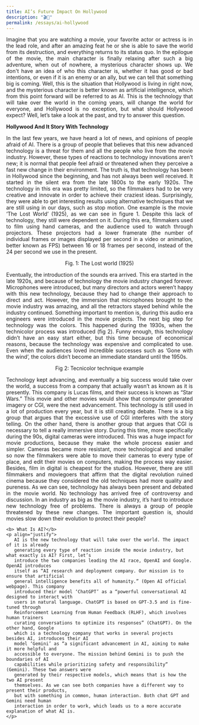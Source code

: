 ```yaml
---
title: AI’s Future Impact On Hollywood
description: "🎬🤖"
permalink: /essays/ai-hollywood
---
```

<body>
  <p align="justify">
       Imagine that you are watching a movie, your favorite actor or actress is in the lead
   role, and after an amazing feat he or she is able to save the world from its destruction, and
   everything returns to its status quo. In the epilogue of the movie, the main character is finally
   relaxing after such a big adventure, when out of nowhere, a mysterious character shows up.
   We don't have an idea of who this character is, whether it has good or bad intentions, or
   even if it is an enemy or an ally, but we can tell that something big is coming. Well, this is the
   situation that Hollywood is living in right now, and the mysterious character is better known
   as artificial intelligence, which from this point forward will be referred to as AI. This is the
   technology that will take over the world in the coming years, will change the world for
   everyone, and Hollywood is no exception, but what should Hollywood expect? Well, let’s
   take a look at the past, and try to answer this question.
  </p>

  <b>Hollywood And It Story With Technology</b>
  <p align="justify">
          In the last few years, we have heard a lot of news, and opinions of people afraid of
       AI. There is a group of people that believes that this new advanced technology is a threat for
       them and all the people who live from the movie industry. However, these types of reactions
       to technology innovations aren’t new; it is normal that people feel afraid or threatened when
       they perceive a fast new change in their environment. The truth is, that technology has been
       in Hollywood since the beginning, and has not always been well received. It started in the
       silent era from the late 1800s to the early 1920s. The technology in this era was pretty
       limited, so the filmmakers had to be very creative and innovate in order to achieve their
       craziest ideas. Surprisingly, they were able to get interesting results using alternative
      techniques that we are still using in our days, such as stop motion. One example is the
       movie ‘The Lost World’ (1925), as we can see in figure 1. Despite this lack of technology,
       they still were dependent on it. During this era, filmmakers used to film using hand cameras,
       and the audience used to watch through projectors. These projectors had a lower framerate
       (the number of individual frames or images displayed per second in a video or animation,
       better known as FPS) between 16 or 18 frames per second, instead of the 24 per second
       we use in the present.
    </p>
    <center>Fig. 1: The Lost world (1925)</center>
    <p align="justify">
      Eventually, the introduction of the sounds era arrived. This era started in the late
     1920s, and because of technology the movie industry changed forever. Microphones were
     introduced, but many directors and actors weren’t happy with this new technology, because
     they had to change their approach to direct and act. However, the immersion that
     microphones brought to the movie industry was amazing, and all the retractors stayed
     behind while the industry continued. Something important to mention is, during this audio era
    engineers were introduced in the movie projects. The next big step for technology was the
     colors. This happened during the 1930s, when the technicolor process was introduced (fig
     2). Funny enough, this technology didn’t have an easy start either, but this time because of
     economical reasons, because the technology was expensive and complicated to use. Even
     when the audiences loved incredible successes such as ‘Gone with the wind’, the colors
     didn’t become an immediate standard until the 1950s.
    </p>
    <center>Fig 2: Tecnicolor technique example</center>
    <p align="justify">
      Technology kept advancing, and eventually a big success would take over the
     world, a success from a company that actually wasn’t as known as it is presently. This
     company is Lucas films, and their success is known as “Star Wars.” This movie and other
     movies would show that computer generated imagery or CGI, were the next advancement.
     This technology is still used in a lot of production every year, but it is still creating debate.
     There is a big group that argues that the excessive use of CGI interferes with the story
     telling. On the other hand, there is another group that argues that CGI is necessary to tell a
     really immersive story. During this time, more specifically during the 90s, digital cameras
     were introduced. This was a huge impact for movie productions, because they make the
     whole process easier and simpler. Cameras became more resistant, more technological and
    smaller so now the filmmakers were able to move their cameras to every type of place, and
     edit their movies on computers, making the process way easier. Besides, film in digital is
     cheapest for the studios. However, there are still filmmakers and moviegoers that affirm that
     the digital revolution ruined cinema because they considered the old techniques had more
     quality and pureness. As we can see, technology has always been present and debated in
     the movie world. No technology has arrived free of controversy and discussion. In an
     industry as big as the movie industry, it’s hard to introduce new technology free of problems.
     There is always a group of people threatened by these new changes. The important
     question is, should movies slow down their evolution to protect their people?
    </p>
    
    <b> What Is AI?</b>
    <p align="justify">
       AI is the new technology that will take over the world. The impact of it is already
       generating every type of reaction inside the movie industry, but what exactly is AI? First, let’s
       introduce the two companies leading the AI race, OpenAI and Google. OpenAI introduces
       itself as “AI research and deployment company. Our mission is to ensure that artificial
       general intelligence benefits all of humanity.” (Open AI official webpage). This company
       introduced their model ‘ChatGPT’ as a “powerful conversational AI designed to interact with
       users in natural language. ChatGPT is based on GPT-3.5 and is fine-tuned through
       Reinforcement Learning from Human Feedback (RLHF), which involves human trainers
       curating conversations to optimize its responses” (ChatGPT). On the other hand, Google
       which is a technology company that works in several projects besides AI, introduces their AI
       model ‘Gemini’ as “a significant advancement in AI, aiming to make it more helpful and
       accessible to everyone. The mission behind Gemini is to push the boundaries of AI
       capabilities while prioritizing safety and responsibility” (Gemini). These two answers were
       generated by their respective models, which means that is how the two AI present
       themselves. As we can see both companies have a different way to present their products,
       but with something in common, human interaction. Both chat GPT and Gemini need human
       interaction in order to work, which leads us to a more accurate explanation of what AI is.
    </p>
  </body>
